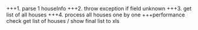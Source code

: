 +++1. parse 1 houseInfo
+++2. throw exception if field unknown
+++3. get list of all houses
+++4. process all houses one by one
+++performance check
get list of houses / show final list
to xls
